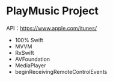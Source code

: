 # PlayMusic Project

API：https://www.apple.com/itunes/
- 100% Swift
- MVVM 
- RxSwift
- AVFoundation
- MediaPlayer
- beginReceivingRemoteControlEvents
